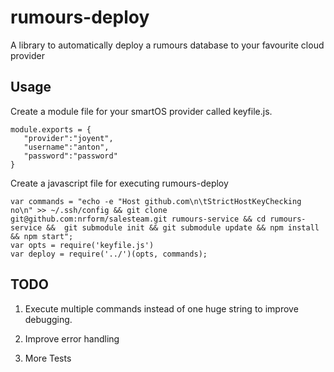 # rumours-deploy

A library to automatically deploy a rumours database to your favourite cloud provider

## Usage 

Create a module file for your smartOS provider called keyfile.js.

```
module.exports = {
   "provider":"joyent",
   "username":"anton",
   "password":"password"
}
```
Create a javascript file for executing rumours-deploy

```
var commands = "echo -e "Host github.com\n\tStrictHostKeyChecking no\n" >> ~/.ssh/config && git clone git@github.com:nrform/salesteam.git rumours-service && cd rumours-service &&  git submodule init && git submodule update && npm install && npm start";
var opts = require('keyfile.js')
var deploy = require('../')(opts, commands);
```

## TODO

1. Execute multiple commands instead of one huge string to improve debugging. 

2. Improve error handling 

3. More Tests




